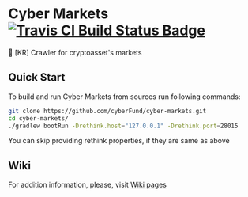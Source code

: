 # Cyber Markets [![Travis CI Build Status Badge](https://api.travis-ci.org/cyberFund/cyber-markets.svg?branch=master)](https://travis-ci.org/cyberFund/cyber-markets)
🚀 [KR] Crawler for cryptoasset's markets

## Quick Start
To build and run Cyber Markets from sources run following commands:
```bash
git clone https://github.com/cyberFund/cyber-markets.git
cd cyber-markets/
./gradlew bootRun -Drethink.host="127.0.0.1" -Drethink.port=28015
```
You can skip providing rethink properties, if they are same as above

## Wiki

For addition information, please, visit [Wiki pages](https://github.com/cyberFund/cyber-markets/wiki)